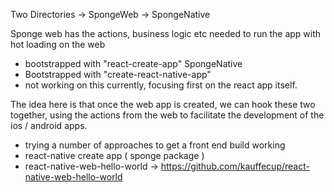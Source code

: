 Two Directories
 -> SpongeWeb
 -> SpongeNative

Sponge web has the actions, business logic etc needed to run the app with hot loading on the web
 - bootstrapped with "react-create-app"
SpongeNative
 - Bootstrapped with "create-react-native-app"
 - not working on this currently, focusing first on the react app itself.

 The idea here is that once the web app is created, we can hook these two together, using the actions from the web to facilitate the development of the ios / android apps.



- trying a number of approaches to get a front end build working
- react-native create app ( sponge package )
- react-native-web-hello-world
 -> https://github.com/kauffecup/react-native-web-hello-world
